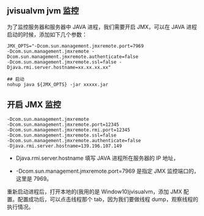 ## jvisualvm jvm 监控

为了监控服务器和服务器中 JAVA 进程，我们需要开启 JMX，可以在 JAVA 进程启动的时候，添加如下几个参数：

```
JMX_OPTS="-Dcom.sun.management.jmxremote.port=7969
-Dcom.sun.management.jmxremote -Dcom.sun.management.jmxremote.authenticate=false
-Dcom.sun.management.jmxremote.ssl=false -Djava.rmi.server.hostname=xx.xx.xx.xx"

## 启动
nohup java ${JMX_OPTS} -jar xxxxx.jar

```

## 开启 JMX 监控

```shell
-Dcom.sun.management.jmxremote
-Dcom.sun.management.jmxremote.port=12345
-Dcom.sun.management.jmxremote.rmi.port=12345
-Dcom.sun.management.jmxremote.ssl=false
-Dcom.sun.management.jmxremote.authenticate=false
-Djava.rmi.server.hostname=139.196.107.149
```

- Djava.rmi.server.hostname 填写 JAVA 进程所在服务器的 IP 地址，

- -Dcom.sun.management.jmxremote.port=7969 是指定 JMX 监控端口的，这里是 7969。

重新启动进程后，打开本地的(我用的是 Window10)jvisualvm，添加 JMX 配置。配置成功后，可以点击线程那个 tab，因为我们要做线程 dump，观察线程的执行情况。
